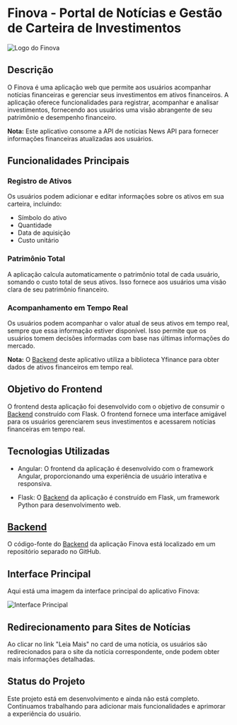 # Finova - Portal de Notícias e Gestão de Carteira de Investimentos

![Logo do Finova](https://i.imgur.com/RELNipx.png)

## Descrição

O Finova é uma aplicação web que permite aos usuários acompanhar notícias financeiras e gerenciar seus investimentos em ativos financeiros. A aplicação oferece funcionalidades para registrar, acompanhar e analisar investimentos, fornecendo aos usuários uma visão abrangente de seu patrimônio e desempenho financeiro.

**Nota:** Este aplicativo consome a API de notícias News API para fornecer informações financeiras atualizadas aos usuários.

## Funcionalidades Principais

### Registro de Ativos

Os usuários podem adicionar e editar informações sobre os ativos em sua carteira, incluindo:
- Símbolo do ativo
- Quantidade
- Data de aquisição
- Custo unitário

### Patrimônio Total

A aplicação calcula automaticamente o patrimônio total de cada usuário, somando o custo total de seus ativos. Isso fornece aos usuários uma visão clara de seu patrimônio financeiro.

### Acompanhamento em Tempo Real

Os usuários podem acompanhar o valor atual de seus ativos em tempo real, sempre que essa informação estiver disponível. Isso permite que os usuários tomem decisões informadas com base nas últimas informações do mercado.

**Nota:** O [Backend](https://github.com/lucasfrotabarroso14/Finova_Portal_Backend) deste aplicativo utiliza a biblioteca Yfinance para obter dados de ativos financeiros em tempo real.

## Objetivo do Frontend

O frontend desta aplicação foi desenvolvido com o objetivo de consumir o [Backend](https://github.com/lucasfrotabarroso14/Finova_Portal_Backend) construído com Flask. O frontend fornece uma interface amigável para os usuários gerenciarem seus investimentos e acessarem notícias financeiras em tempo real.

## Tecnologias Utilizadas

- Angular: O frontend da aplicação é desenvolvido com o framework Angular, proporcionando uma experiência de usuário interativa e responsiva.

- Flask: O [Backend](https://github.com/lucasfrotabarroso14/Finova_Portal_Backend) da aplicação é construído em Flask, um framework Python para desenvolvimento web.

## [Backend](https://github.com/lucasfrotabarroso14/Finova_Portal_Backend)

O código-fonte do [Backend](https://github.com/lucasfrotabarroso14/Finova_Portal_Backend) da aplicação Finova está localizado em um repositório separado no GitHub.

## Interface Principal

Aqui está uma imagem da interface principal do aplicativo Finova:

![Interface Principal](https://i.imgur.com/pxPwWgy.png)

## Redirecionamento para Sites de Notícias

Ao clicar no link "Leia Mais" no card de uma notícia, os usuários são redirecionados para o site da notícia correspondente, onde podem obter mais informações detalhadas.

## Status do Projeto

Este projeto está em desenvolvimento e ainda não está completo. Continuamos trabalhando para adicionar mais funcionalidades e aprimorar a experiência do usuário.


